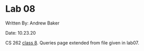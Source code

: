# Lab 08

Written By: Andrew Baker

Date: 10.23.20 

CS 262 [class 8](https://cs.calvin.edu/courses/cs/262/kvlinden/08is/class.html).
Queries page extended from file given in lab07. 
